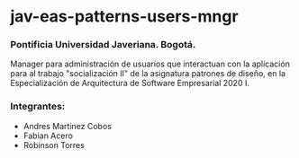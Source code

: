 # jav-eas-patterns-users-mngr

### Pontificia Universidad Javeriana. Bogotá.

Manager para administración de usuarios que interactuan con la aplicación para al trabajo "socialización II" de la asignatura patrones 
de diseño, en la Especialización de Arquitectura de Software Empresarial 2020 I.

### Integrantes:

* Andres Martinez Cobos
* Fabian Acero
* Robinson Torres
